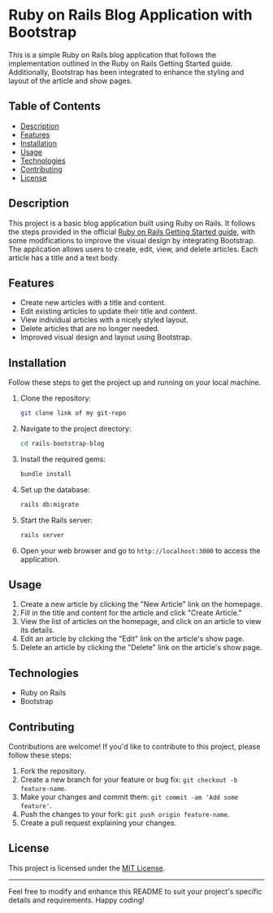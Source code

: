 # Ruby on Rails Blog Application with Bootstrap

This is a simple Ruby on Rails blog application that follows the implementation outlined in the Ruby on Rails Getting Started guide. Additionally, Bootstrap has been integrated to enhance the styling and layout of the article and show pages.

## Table of Contents

- [Description](#description)
- [Features](#features)
- [Installation](#installation)
- [Usage](#usage)
- [Technologies](#technologies)
- [Contributing](#contributing)
- [License](#license)

## Description

This project is a basic blog application built using Ruby on Rails. It follows the steps provided in the official [Ruby on Rails Getting Started guide](https://guides.rubyonrails.org/getting_started.html), with some modifications to improve the visual design by integrating Bootstrap. The application allows users to create, edit, view, and delete articles. Each article has a title and a text body.

## Features

- Create new articles with a title and content.
- Edit existing articles to update their title and content.
- View individual articles with a nicely styled layout.
- Delete articles that are no longer needed.
- Improved visual design and layout using Bootstrap.

## Installation

Follow these steps to get the project up and running on your local machine.

1. Clone the repository:

   ```bash
   git clone link of my git-repo
   ```

2. Navigate to the project directory:

   ```bash
   cd rails-bootstrap-blog
   ```

3. Install the required gems:

   ```bash
   bundle install
   ```

4. Set up the database:

   ```bash
   rails db:migrate
   ```

5. Start the Rails server:

   ```bash
   rails server
   ```

6. Open your web browser and go to `http://localhost:3000` to access the application.

## Usage

1. Create a new article by clicking the "New Article" link on the homepage.
2. Fill in the title and content for the article and click "Create Article."
3. View the list of articles on the homepage, and click on an article to view its details.
4. Edit an article by clicking the "Edit" link on the article's show page.
5. Delete an article by clicking the "Delete" link on the article's show page.

## Technologies

- Ruby on Rails
- Bootstrap

## Contributing

Contributions are welcome! If you'd like to contribute to this project, please follow these steps:

1. Fork the repository.
2. Create a new branch for your feature or bug fix: `git checkout -b feature-name`.
3. Make your changes and commit them: `git commit -am 'Add some feature'`.
4. Push the changes to your fork: `git push origin feature-name`.
5. Create a pull request explaining your changes.

## License

This project is licensed under the [MIT License](LICENSE).

---

Feel free to modify and enhance this README to suit your project's specific details and requirements. Happy coding!

